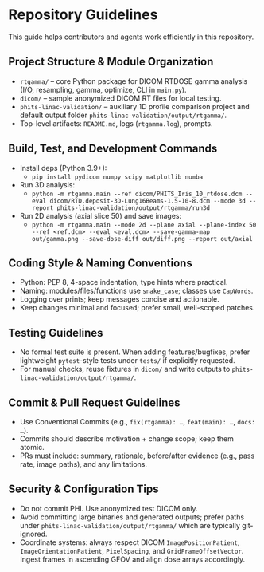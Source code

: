 # Repository Guidelines

This guide helps contributors and agents work efficiently in this repository.

## Project Structure & Module Organization
- `rtgamma/` – core Python package for DICOM RTDOSE gamma analysis (I/O, resampling, gamma, optimize, CLI in `main.py`).
- `dicom/` – sample anonymized DICOM RT files for local testing.
- `phits-linac-validation/` – auxiliary 1D profile comparison project and default output folder `phits-linac-validation/output/rtgamma/`.
- Top-level artifacts: `README.md`, logs (`rtgamma.log`), prompts.

## Build, Test, and Development Commands
- Install deps (Python 3.9+):
  - `pip install pydicom numpy scipy matplotlib numba`
- Run 3D analysis:
  - `python -m rtgamma.main --ref dicom/PHITS_Iris_10_rtdose.dcm --eval dicom/RTD.deposit-3D-Lung16Beams-1.5-10-8.dcm --mode 3d --report phits-linac-validation/output/rtgamma/run3d`
- Run 2D analysis (axial slice 50) and save images:
  - `python -m rtgamma.main --mode 2d --plane axial --plane-index 50 --ref <ref.dcm> --eval <eval.dcm> --save-gamma-map out/gamma.png --save-dose-diff out/diff.png --report out/axial`

## Coding Style & Naming Conventions
- Python: PEP 8, 4-space indentation, type hints where practical.
- Naming: modules/files/functions use `snake_case`; classes use `CapWords`.
- Logging over prints; keep messages concise and actionable.
- Keep changes minimal and focused; prefer small, well-scoped patches.

## Testing Guidelines
- No formal test suite is present. When adding features/bugfixes, prefer lightweight `pytest`-style tests under `tests/` if explicitly requested.
- For manual checks, reuse fixtures in `dicom/` and write outputs to `phits-linac-validation/output/rtgamma/`.

## Commit & Pull Request Guidelines
- Use Conventional Commits (e.g., `fix(rtgamma): …`, `feat(main): …`, `docs: …`).
- Commits should describe motivation + change scope; keep them atomic.
- PRs must include: summary, rationale, before/after evidence (e.g., pass rate, image paths), and any limitations.

## Security & Configuration Tips
- Do not commit PHI. Use anonymized test DICOM only.
- Avoid committing large binaries and generated outputs; prefer paths under `phits-linac-validation/output/rtgamma/` which are typically git-ignored.
- Coordinate systems: always respect DICOM `ImagePositionPatient`, `ImageOrientationPatient`, `PixelSpacing`, and `GridFrameOffsetVector`. Ingest frames in ascending GFOV and align dose arrays accordingly.
